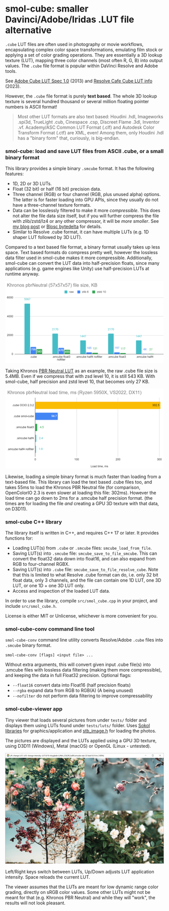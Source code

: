 # smol-cube: smaller Davinci/Adobe/Iridas .LUT file alternative

`.cube` LUT files are often used in photography or movie workflows, encapsulating complex color space transformations,
emulating film stock or applying a set of color grading operations. They are essentially a 3D lookup texture (LUT),
mapping three color channels (most often R, G, B) into output values. The `.cube` file format is popular within
DaVinci Resolve and Adobe tools.

See [Adobe Cube LUT Spec 1.0](https://web.archive.org/web/20220220033515/https://wwwimages2.adobe.com/content/dam/acom/en/products/speedgrade/cc/pdfs/cube-lut-specification-1.0.pdf) (2013)
and [Resolve Cafe Cube LUT info](https://resolve.cafe/developers/luts/) (2023).

However, the `.cube` file format is purely **text based**. The whole 3D lookup texture is several hundred thousand
or several million floating pointer numbers is ASCII format!

> Most other LUT formats are also text based: Houdini .hdl, Imageworks .spi3d, TrueLight .cub, Cinespace .csp, Discreet Flame .3dl, Inventor .vf.
> Academy/ASC Common LUT Format (.clf) and Autodesk Color Transform Format (.ctf) are XML, even! Among them, only Houdini .hdl has a "binary form" that,
> curiously, is big-endian.

### smol-cube: load and save LUT files from ASCII .cube, or a small binary format

This library provides a simple binary `.smcube` format. It has the following features:

- 1D, 2D or 3D LUTs.
- Float (32 bit) or half (16 bit) precision data.
- Three channel (RGB) or four channel (RGB, plus unused alpha) options. The latter is for faster loading into GPU APIs,
  since they usually do not have a three-channel texture formats.
- Data can be losslessly filtered to make it more *compressible*. This does not alter the file data size itself,
  but if you will further compress the file with zlib/zstd/lz4 or any other compressor, it will be *more smoller*.
  See [my blog post](https://aras-p.info/blog/2023/03/01/Float-Compression-7-More-Filtering-Optimization/) or
  [Blosc bytedelta](https://www.blosc.org/posts/bytedelta-enhance-compression-toolset/) for details.
- Similar to Resolve .cube format, it can have multiple LUTs (e.g. 1D shaper LUT followed by 3D LUT).

Compared to a text based file format, a binary format usually takes up less space. Text based formats do compress
pretty well, however the lossless data filter used in smol-cube makes it more compressible. Additionally,
smol-cube can convert the LUT data into half-precision floats, since many applications (e.g. game engines like Unity)
use half-precision LUTs at runtime anyway.

![](/doc/chart-pbrneutral-size.png)

Taking Khronos [PBR Neutral LUT](https://github.com/KhronosGroup/ToneMapping/tree/main/PBR_Neutral) as an example,
the raw .cube file size is 5.4MB. Even if we compress that with zsd level 10, it is still 543 KB. With smol-cube,
half precision and zstd level 10, that becomes only 27 KB.

![](/doc/chart-pbrneutral-loadtime.png)

Likewise, loading a simple binary format is much faster than loading from a text-based file. This library can
load the text based .cube files too, and takes 55ms to load the Khronos PBR Neutral file (for comparison, OpenColorIO 2.3
is even slower at loading this file: 302ms). However the load time can go down to 2ms for a .smcube half precision
format. (the times are for loading the file *and* creating a GPU 3D texture with that data, on D3D11).

### smol-cube C++ library

The library itself is written in C++, and requires C++ 17 or later. It provides functions for:

- Loading LUT(s) from `.cube` or `.smcube` files: `smcube_load_from_file`.
- Saving LUT(s) into `.smcube` file: `smcube_save_to_file_smcube`. This can convert the float32 data down into float16,
  and can also expand from RGB to four-channel RGBX.
- Saving LUT(s) into `.cube` file: `smcube_save_to_file_resolve_cube`. Note that this is limited to what Resolve .cube format
  can do, i.e. only 32 bit float data, only 3 channels, and the file can contain one 1D LUT, one 3D LUT, or one 1D + one 3D LUT only.
- Access and inspection of the loaded LUT data.

In order to use the library, compile `src/smol_cube.cpp` in your project, and include `src/smol_cube.h`.

License is either MIT or Unlicense, whichever is more convenient for you.

### smol-cube-conv command line tool

`smol-cube-conv` command line utility converts Resolve/Adobe `.cube` files into `.smcube` binary format.

    smol-cube-conv [flags] <input file> ...

Without extra arguments, this will convert given input .cube file(s) into .smcube files
with lossless data filtering (making them more compressible), and keeping the data
in full Float32 precision. Optional flags:

* `--float16` convert data into Float16 (half precision floats)
* `--rgba` expand data from RGB to RGB(A) (A being unused)
* `--nofilter` do not perform data filtering to improve compressability


### smol-cube-viewer app

Tiny viewer that loads several pictures from under `tests/` folder and displays them using LUTs found under `tests/luts/` folder.
Uses [Sokol libraries](https://github.com/floooh/sokol) for graphics/application and
[stb_image.h](https://github.com/nothings/stb/blob/master/stb_image.h) for loading the photos.

The pictures are displayed and the LUTs applied using a GPU 3D texture, using D3D11 (Windows), Metal (macOS)
or OpenGL (Linux - untested).

![](/doc/shot-viewer.jpg)

Left/Right keys switch between LUTs, Up/Down adjusts LUT application intensity. Space reloads the current LUT.

The viewer assumes that the LUTs are meant for low dynamic range color grading, directly on sRGB color values.
Some other LUTs might not be meant for that (e.g. Khronos PBR Neutral) and while they will "work", the results
will not look pleasant.
